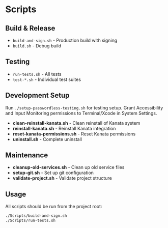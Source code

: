 # Scripts

## Build & Release
- `build-and-sign.sh` - Production build with signing
- `build.sh` - Debug build

## Testing
- `run-tests.sh` - All tests
- `test-*.sh` - Individual test suites

## Development Setup
Run `./setup-passwordless-testing.sh` for testing setup. Grant Accessibility and Input Monitoring permissions to Terminal/Xcode in System Settings.
- **clean-reinstall-kanata.sh** - Clean reinstall of Kanata system
- **reinstall-kanata.sh** - Reinstall Kanata integration
- **reset-kanata-permissions.sh** - Reset Kanata permissions
- **uninstall.sh** - Complete uninstall

## Maintenance

- **cleanup-old-services.sh** - Clean up old service files
- **setup-git.sh** - Set up git configuration
- **validate-project.sh** - Validate project structure

## Usage

All scripts should be run from the project root:

```bash
./Scripts/build-and-sign.sh
./Scripts/run-tests.sh
```